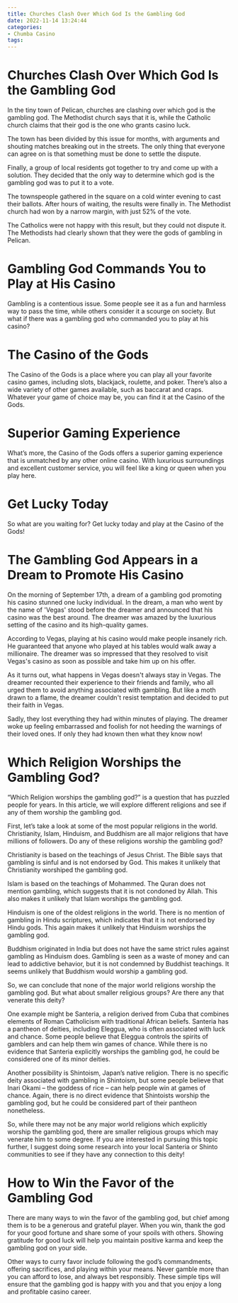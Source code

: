 ```yaml
---
title: Churches Clash Over Which God Is the Gambling God
date: 2022-11-14 13:24:44
categories:
- Chumba Casino
tags:
---
```



#  Churches Clash Over Which God Is the Gambling God

In the tiny town of Pelican, churches are clashing over which god is the gambling god. The Methodist church says that it is, while the Catholic church claims that their god is the one who grants casino luck.

The town has been divided by this issue for months, with arguments and shouting matches breaking out in the streets. The only thing that everyone can agree on is that something must be done to settle the dispute.

Finally, a group of local residents got together to try and come up with a solution. They decided that the only way to determine which god is the gambling god was to put it to a vote.

The townspeople gathered in the square on a cold winter evening to cast their ballots. After hours of waiting, the results were finally in. The Methodist church had won by a narrow margin, with just 52% of the vote.

The Catholics were not happy with this result, but they could not dispute it. The Methodists had clearly shown that they were the gods of gambling in Pelican.

#  Gambling God Commands You to Play at His Casino

Gambling is a contentious issue. Some people see it as a fun and harmless way to pass the time, while others consider it a scourge on society. But what if there was a gambling god who commanded you to play at his casino?

# The Casino of the Gods

The Casino of the Gods is a place where you can play all your favorite casino games, including slots, blackjack, roulette, and poker. There’s also a wide variety of other games available, such as baccarat and craps. Whatever your game of choice may be, you can find it at the Casino of the Gods.

# Superior Gaming Experience

What’s more, the Casino of the Gods offers a superior gaming experience that is unmatched by any other online casino. With luxurious surroundings and excellent customer service, you will feel like a king or queen when you play here.

# Get Lucky Today

So what are you waiting for? Get lucky today and play at the Casino of the Gods!

#  The Gambling God Appears in a Dream to Promote His Casino

On the morning of September 17th, a dream of a gambling god promoting his casino stunned one lucky individual. In the dream, a man who went by the name of 'Vegas' stood before the dreamer and announced that his casino was the best around. The dreamer was amazed by the luxurious setting of the casino and its high-quality games.

According to Vegas, playing at his casino would make people insanely rich. He guaranteed that anyone who played at his tables would walk away a millionaire. The dreamer was so impressed that they resolved to visit Vegas's casino as soon as possible and take him up on his offer.

As it turns out, what happens in Vegas doesn't always stay in Vegas. The dreamer recounted their experience to their friends and family, who all urged them to avoid anything associated with gambling. But like a moth drawn to a flame, the dreamer couldn't resist temptation and decided to put their faith in Vegas.

Sadly, they lost everything they had within minutes of playing. The dreamer woke up feeling embarrassed and foolish for not heeding the warnings of their loved ones. If only they had known then what they know now!

#  Which Religion Worships the Gambling God?

“Which Religion worships the gambling god?” is a question that has puzzled people for years. In this article, we will explore different religions and see if any of them worship the gambling god.

First, let’s take a look at some of the most popular religions in the world. Christianity, Islam, Hinduism, and Buddhism are all major religions that have millions of followers. Do any of these religions worship the gambling god?

Christianity is based on the teachings of Jesus Christ. The Bible says that gambling is sinful and is not endorsed by God. This makes it unlikely that Christianity worshiped the gambling god.

Islam is based on the teachings of Mohammed. The Quran does not mention gambling, which suggests that it is not condoned by Allah. This also makes it unlikely that Islam worships the gambling god.

Hinduism is one of the oldest religions in the world. There is no mention of gambling in Hindu scriptures, which indicates that it is not endorsed by Hindu gods. This again makes it unlikely that Hinduism worships the gambling god.

Buddhism originated in India but does not have the same strict rules against gambling as Hinduism does. Gambling is seen as a waste of money and can lead to addictive behavior, but it is not condemned by Buddhist teachings. It seems unlikely that Buddhism would worship a gambling god.

So, we can conclude that none of the major world religions worship the gambling god. But what about smaller religious groups? Are there any that venerate this deity?

One example might be Santeria, a religion derived from Cuba that combines elements of Roman Catholicism with traditional African beliefs. Santeria has a pantheon of deities, including Eleggua, who is often associated with luck and chance. Some people believe that Eleggua controls the spirits of gamblers and can help them win games of chance. While there is no evidence that Santeria explicitly worships the gambling god, he could be considered one of its minor deities.

Another possibility is Shintoism, Japan’s native religion. There is no specific deity associated with gambling in Shintoism, but some people believe that Inari Okami – the goddess of rice – can help people win at games of chance. Again, there is no direct evidence that Shintoists worship the gambling god, but he could be considered part of their pantheon nonetheless.

So, while there may not be any major world religions which explicitly worship the gambling god, there are smaller religious groups which may venerate him to some degree. If you are interested in pursuing this topic further, I suggest doing some research into your local Santeria or Shinto communities to see if they have any connection to this deity!

#  How to Win the Favor of the Gambling God

There are many ways to win the favor of the gambling god, but chief among them is to be a generous and grateful player. When you win, thank the god for your good fortune and share some of your spoils with others. Showing gratitude for good luck will help you maintain positive karma and keep the gambling god on your side.

Other ways to curry favor include following the god’s commandments, offering sacrifices, and playing within your means. Never gamble more than you can afford to lose, and always bet responsibly. These simple tips will ensure that the gambling god is happy with you and that you enjoy a long and profitable casino career.